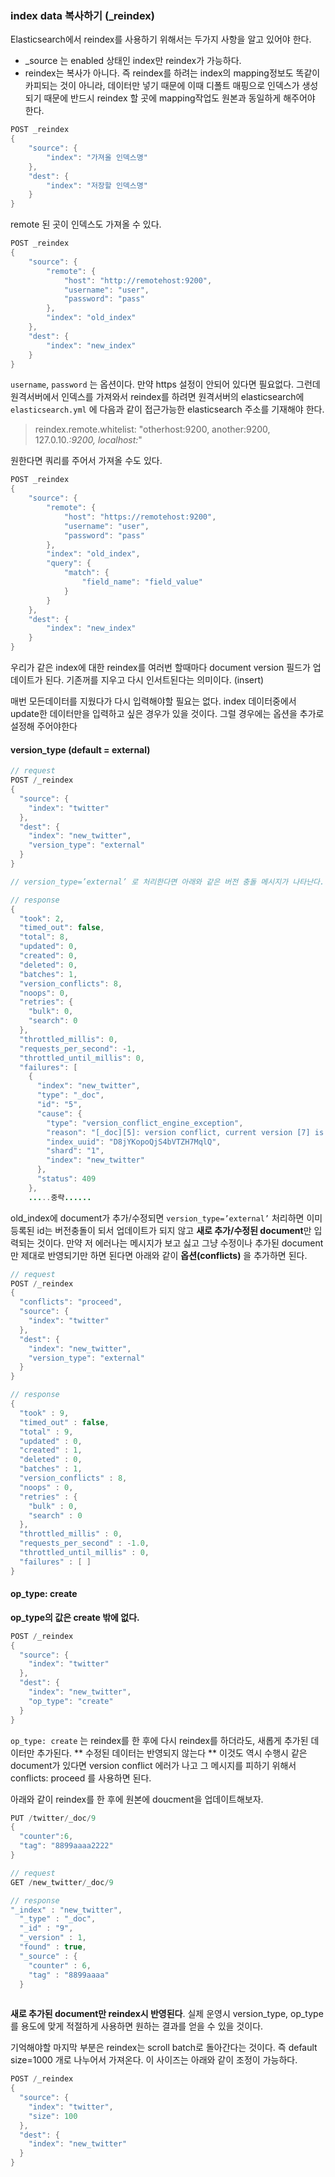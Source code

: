 ### index data 복사하기 (_reindex)

Elasticsearch에서 reindex를 사용하기 위해서는 두가지 사항을 알고 있어야 한다.

- _source 는 enabled 상태인 index만 reindex가 가능하다.
- reindex는 복사가 아니다. 즉 reindex를 하려는 index의 mapping정보도 똑같이 카피되는 것이 아니라, 데이터만 넣기 때문에 이때 디폴트 매핑으로 인덱스가 생성되기 때문에 반드시 reindex 할 곳에 mapping작업도 원본과 동일하게 해주어야 한다.

``` java
POST _reindex
{
    "source": {
        "index": "가져올 인덱스명"
    },
    "dest": {
        "index": "저장할 인덱스명"
    }
}
```

remote 된 곳이 인덱스도 가져올 수 있다.

``` java
POST _reindex
{
    "source": {
        "remote": {
            "host": "http://remotehost:9200",
            "username": "user",
            "password": "pass"
        },
        "index": "old_index"
    },
    "dest": {
        "index": "new_index"
    }
}
```

`username`, `password` 는 옵션이다. 만약 https 설정이 안되어 있다면 필요없다. 그런데 원격서버에서 인덱스를 가져와서 reindex를 하려면 원격서버의 elasticsearch에 `elasticsearch.yml` 에 다음과 같이 접근가능한 elasticsearch 주소를 기재해야 한다.

> reindex.remote.whitelist: "otherhost:9200, another:9200, 127.0.10.*:9200, localhost:*"

원한다면 쿼리를 주어서 가져올 수도 있다.

``` java
POST _reindex
{
    "source": {
        "remote": {
            "host": "https://remotehost:9200",
            "username": "user",
            "password": "pass"
        },
        "index": "old_index",
        "query": {
            "match": {
                "field_name": "field_value"
            }
        }
    },
    "dest": {
        "index": "new_index"
    }
}
```

우리가 같은 index에 대한 reindex를 여러번 할때마다 document version 필드가 업데이트가 된다. 
기존꺼를 지우고 다시 인서트된다는 의미이다. (insert)

매번 모든데이터를 지웠다가 다시 입력해야할 필요는 없다.
index 데이터중에서 update한 데이터만을 입력하고 싶은 경우가 있을 것이다.
그럴 경우에는 옵션을 추가로 설정해 주어야한다

#### version_type (default = external)

``` java
// request
POST /_reindex
{
  "source": {
    "index": "twitter"
  },
  "dest": {
    "index": "new_twitter",
    "version_type": "external"
  }
}

// version_type=’external’ 로 처리한다면 아래와 같은 버전 충돌 메시지가 나타난다.

// response
{
  "took": 2,
  "timed_out": false,
  "total": 8,
  "updated": 0,
  "created": 0,
  "deleted": 0,
  "batches": 1,
  "version_conflicts": 8,
  "noops": 0,
  "retries": {
    "bulk": 0,
    "search": 0
  },
  "throttled_millis": 0,
  "requests_per_second": -1,
  "throttled_until_millis": 0,
  "failures": [
    {
      "index": "new_twitter",
      "type": "_doc",
      "id": "5",
      "cause": {
        "type": "version_conflict_engine_exception",
        "reason": "[_doc][5]: version conflict, current version [7] is higher or equal to the one provided [1]",
        "index_uuid": "D8jYKopoQjS4bVTZH7MqlQ",
        "shard": "1",
        "index": "new_twitter"
      },
      "status": 409
    },
    .....중략......
```

old_index에 document가 추가/수정되면 `version_type=’external’` 처리하면 이미 등록된 id는 버전충돌이 되서 업데이트가 되지 않고 **새로 추가/수정된 document**만 입력되는 것이다. 만약 저 에러나는 메시지가 보고 싫고 그냥 수정이나 추가된 document만 제대로 반영되기만 하면 된다면 아래와 같이 **옵션(conflicts)** 을 추가하면 된다.

``` java
// request
POST /_reindex
{
  "conflicts": "proceed", 
  "source": {
    "index": "twitter"
  },
  "dest": {
    "index": "new_twitter",
    "version_type": "external"
  }
}

// response
{
  "took" : 9,
  "timed_out" : false,
  "total" : 9,
  "updated" : 0,
  "created" : 1,
  "deleted" : 0,
  "batches" : 1,
  "version_conflicts" : 8,
  "noops" : 0,
  "retries" : {
    "bulk" : 0,
    "search" : 0
  },
  "throttled_millis" : 0,
  "requests_per_second" : -1.0,
  "throttled_until_millis" : 0,
  "failures" : [ ]
}
```

#### op_type: create

**op_type의 값은 create 밖에 없다.**

``` java
POST /_reindex
{
  "source": {
    "index": "twitter"
  },
  "dest": {
    "index": "new_twitter",
    "op_type": "create"
  }
}
```

`op_type: create` 는 reindex를 한 후에 다시 reindex를 하더라도, 새롭게 추가된 데이터만 추가된다.
** 수정된 데이터는 반영되지 않는다 **
이것도 역시 수행시 같은 document가 있다면 version conflict 에러가 나고 그 메시지를 피하기 위해서 conflicts: proceed 를 사용하면 된다.

아래와 같이 reindex를 한 후에 원본에 doucment을 업데이트해보자.

``` java
PUT /twitter/_doc/9
{
  "counter":6,
  "tag": "8899aaaa2222"
}

// request
GET /new_twitter/_doc/9

// response
"_index" : "new_twitter",
  "_type" : "_doc",
  "_id" : "9",
  "_version" : 1,
  "found" : true,
  "_source" : {
    "counter" : 6,
    "tag" : "8899aaaa"
  }
  
```

**새로 추가된 document만 reindex시 반영된다**. 
실제 운영시 version_type, op_type를 용도에 맞게 적절하게 사용하면 원하는 결과를 얻을 수 있을 것이다.

기억해야할 마지막 부분은 reindex는 scroll batch로 돌아간다는 것이다. 
즉 default size=1000 개로 나누어서 가져온다. 이 사이즈는 아래와 같이 조정이 가능하다. 

``` java
POST /_reindex
{
  "source": {
    "index": "twitter",
    "size": 100
  },
  "dest": {
    "index": "new_twitter"
  }
}
```
